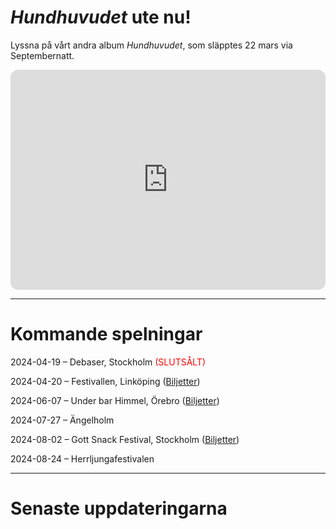 
# *Hundhuvudet* ute nu!

Lyssna på vårt andra album *Hundhuvudet*, som släpptes 22 mars via Septembernatt.

<iframe style="border-radius:12px" src="https://open.spotify.com/embed/album/7Ec5WAhUNMu6Wqbj4YjTJb?utm_source=generator&theme=0" width="100%" height="352" frameBorder="0" allowfullscreen="" allow="autoplay; clipboard-write; encrypted-media; fullscreen; picture-in-picture" loading="lazy"></iframe>

---

# Kommande spelningar

2024-04-19 – Debaser, Stockholm <span style="color:red">(SLUTSÅLT)</span>

2024-04-20 – Festivallen, Linköping ([Biljetter](https://www.facebook.com/events/1333331107341946/))

2024-06-07 – Under bar Himmel, Örebro ([Biljetter](https://www.tickster.com/sv/events/x2cvw3avgtpz9l7/2024-06-07/hastpojken-division-7-under-bar-himmel))

2024-07-27 – Ängelholm

2024-08-02 – Gott Snack Festival, Stockholm ([Biljetter](https://billetto.se/e/gott-snack-festival-biljetter-969436))

2024-08-24 – Herrljungafestivalen 

---

# Senaste uppdateringarna
